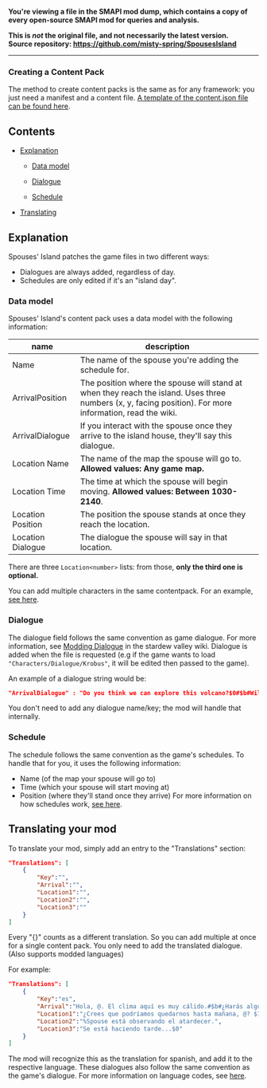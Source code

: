 **You're viewing a file in the SMAPI mod dump, which contains a copy of every open-source SMAPI mod
for queries and analysis.**

**This is _not_ the original file, and not necessarily the latest version.**  
**Source repository: https://github.com/misty-spring/SpousesIsland**

----

### Creating a Content Pack
The method to create content packs is the same as for any framework: you just need a manifest and a content file.
[A template of the content.json file can be found here](https://github.com/misty-spring/SpousesIsland/blob/main/content_template.json).

## Contents

* [Explanation](#explanation)

  * [Data model](#data-model)

  * [Dialogue](#dialogue)

  * [Schedule](#schedule)

* [Translating](#translating-your-mod)

## Explanation
Spouses' Island patches the game files in two different ways:
- Dialogues are always added, regardless of day.
- Schedules are only edited if it's an "island day".

### Data model
Spouses' Island's content pack uses a data model with the following information:

name | description
-----|------------
Name | The name of the spouse you're adding the schedule for.
ArrivalPosition | The position where the spouse will stand at when they reach the island. Uses three numbers (x, y, facing position). For more information, read the wiki.
ArrivalDialogue | If you interact with the spouse once they arrive to the island house, they'll say this dialogue.
Location Name | The name of the map the spouse will go to. **Allowed values: Any game map.**
Location Time | The time at which the spouse will begin moving. **Allowed values: Between 1030-2140**.
Location Position | The position the spouse stands at once they reach the location.
Location Dialogue | The dialogue the spouse will say in that location.

There are three `Location<number>` lists: from those, **only the third one is optional.**

You can add multiple characters in the same contentpack. For an example, [see here](https://github.com/misty-spring/SpousesIsland/blob/main/docs/example-contentpack.json).

### Dialogue
The dialogue field follows the same convention as game dialogue. For more information, see [Modding Dialogue](https://stardewvalleywiki.com/Modding:Dialogue#Format) in the stardew valley wiki.
Dialogue is added when the file is requested (e.g if the game wants to load `"Characters/Dialogue/Krobus"`, it will be edited then passed to the game).

An example of a dialogue string would be:
```json
"ArrivalDialogue" : "Do you think we can explore this volcano?$0#$b#Willy said we shouldn't get close..$2#$b#But I still brought my sword.$1",
```
You don't need to add any dialogue name/key; the mod will handle that internally.

### Schedule
The schedule follows the same convention as the game's schedules.
To handle that for you, it uses the following information: 
- Name (of the map your spouse will go to)
- Time (which your spouse will start moving at)
- Position (where they'll stand once they arrive)
For more information on how schedules work, [see here](https://stardewvalleywiki.com/Modding:Schedule_data#Schedule_points).

## Translating your mod
To translate your mod, simply add an entry to the "Translations" section:
```json
"Translations": [
    {
        "Key":"",
        "Arrival":"",
        "Location1":"",
        "Location2":"",
        "Location3":""
    }
]
```
Every "{}" counts as a different translation. So you can add multiple at once for a single content pack. You only need to add the translated dialogue. (Also supports modded languages)

For example:
```json
"Translations": [
    {
        "Key":"es",
        "Arrival":"Hola, @. El clima aquí es muy cálido.#$b#¿Harás algo más tarde?",
        "Location1":"¿Crees que podríamos quedarnos hasta mañana, @? $1",
        "Location2":"%Spouse está observando el atardecer.",
        "Location3":"Se está haciendo tarde...$0"
    }
]
```
The mod will recognize this as the translation for spanish, and add it to the respective language.
These dialogues also follow the same convention as the game's dialogue.
For more information on language codes, see [here](https://github.com/misty-spring/SpousesIsland/blob/main/languagecodes.md).
